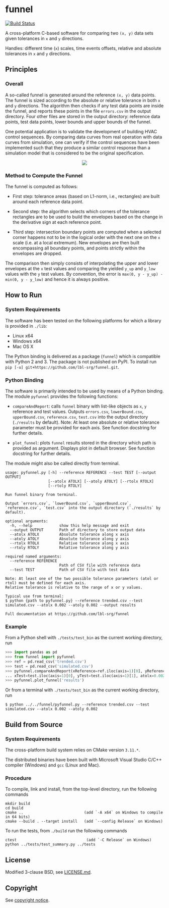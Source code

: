 # funnel

[![Build Status](https://travis-ci.org/lbl-srg/funnel.svg?branch=master)](https://travis-ci.org/lbl-srg/funnel)

A cross-platform C-based software for comparing two `(x, y)` data sets given tolerances in `x` and `y` directions.

Handles: different time (`x`) scales, time events offsets, relative and absolute tolerances
in `x` and `y` directions.

## Principles

### Overall

A so-called funnel is generated around the reference `(x, y)` data points.
The funnel is sized according to the absolute or relative tolerance in
both `x` and `y` directions.
The algorithm then checks if any test data points are inside the funnel,
and reports these points in the file `errors.csv` in the output directory.
Four other files are stored in the output directory: reference data points,
test data points, lower bounds and upper bounds of the funnel.

One potential application is to validate the development of building
HVAC control sequences. By comparing data curves from real operation with
data curves from simulation, one can verify if the control sequences
have been implemented such that they produce a similar control response
than a simulation model that is considered to be the original specification.

<p align="center">
  <img src="./img/plot_image.svg"/>
</p>

### Method to Compute the Funnel

The funnel is computed as follows:

  * First step: tolerance areas (based on L1-norm, i.e., rectangles) are built
  around each reference data point.

  * Second step: the algorithm selects which corners of the tolerance rectangles
  are to be used to build the envelopes based on the change in the derivative sign at
  each reference point.

  * Third step: intersection boundary points are computed when a selected corner
  happens not to be in the logical order with the next one on the `x` scale (i.e. at a local extremum).
  New envelopes are then built encompassing all boundary points, and points strictly within
  the envelopes are dropped.

The comparison then simply consists of interpolating the upper and lower envelopes
at the `x` test values and comparing the yielded `y_up` and `y_low` values with the `y` test values.
By convention, the error is `max(0, y - y_up) - min(0, y - y_low)` and hence it is always positive.


## How to Run

### System Requirements

The software has been tested on the following platforms for which a library is provided in `./lib`:

  * Linux x64
  * Windows x64
  * Mac OS X

The Python binding is delivered as a package (`funnel`) which is compatible with Python 2 and 3.
The package is not published on PyPI. To install run `pip [-u] git+https://github.com/lbl-srg/funnel.git`.

### Python Binding

The software is primarily intended to be used by means of a Python binding.
The module `pyfunnel` provides the following functions:

  * `compareAndReport`: calls `funnel` binary with list-like objects as `x`, `y` reference and test values.
    Outputs `errors.csv`, `lowerBound.csv`, `upperBound.csv`, `reference.csv`, `test.csv`
    into the output directory (`./results` by default).
    Note: At least one absolute or relative tolerance parameter must be provided for each axis.
    See function docstring for further details.

  * `plot_funnel`: plots `funnel` results stored in the directory which path is provided as argument.
    Displays plot in default browser. See function docstring for further details.

The module might also be called directly from terminal.
```
usage: pyfunnel.py [-h] --reference REFERENCE --test TEST [--output OUTPUT]
                   [--atolx ATOLX] [--atoly ATOLY] [--rtolx RTOLX]
                   [--rtoly RTOLY]

Run funnel binary from terminal.

Output `errors.csv`, `lowerBound.csv`, `upperBound.csv`, `reference.csv`, `test.csv` into the output directory (`./results` by default).

optional arguments:
  -h, --help            show this help message and exit
  --output OUTPUT       Path of directory to store output data
  --atolx ATOLX         Absolute tolerance along x axis
  --atoly ATOLY         Absolute tolerance along y axis
  --rtolx RTOLX         Relative tolerance along x axis
  --rtoly RTOLY         Relative tolerance along y axis

required named arguments:
  --reference REFERENCE
                        Path of CSV file with reference data
  --test TEST           Path of CSV file with test data

Note: At least one of the two possible tolerance parameters (atol or rtol) must be defined for each axis.
Relative tolerance is relative to the range of x or y values.

Typical use from terminal:
$ python {path to pyfunnel.py} --reference trended.csv --test simulated.csv --atolx 0.002 --atoly 0.002 --output results

Full documentation at https://github.com/lbl-srg/funnel
```

### Example

From a Python shell with `./tests/test_bin` as the current working directory, run
```python
>>> import pandas as pd
>>> from funnel import pyfunnel
>>> ref = pd.read_csv('trended.csv')
>>> test = pd.read_csv('simulated.csv')
>>> pyfunnel.compareAndReport(xReference=ref.iloc(axis=1)[0], yReference=ref.iloc(axis=1)[1],
... xTest=test.iloc(axis=1)[0], yTest=test.iloc(axis=1)[1], atolx=0.002, atoly=0.002)
>>> pyfunnel.plot_funnel('results')
```
Or from a terminal with `./tests/test_bin` as the current working directory, run
```
$ python ../../funnel/pyfunnel.py --reference trended.csv --test simulated.csv --atolx 0.002 --atoly 0.002
```

## Build from Source

### System Requirements

The cross-platform build system relies on CMake version `3.11.*`.

The distributed binaries have been built with Microsoft Visual Studio C/C++ compiler
(Windows) and `gcc` (Linux and Mac).

### Procedure

To compile, link and install, from the top-level directory, run the following commands

```
mkdir build
cd build
cmake ..                           (add `-A x64` on Windows to compile in 64 bits)
cmake --build . --target install   (add `--config Release` on Windows)
```

To run the tests, from `./build` run the following commands
```
ctest                               (add `-C Release` on Windows)
python ../tests/test_summary.py ../tests
```

## License

Modified 3-clause BSD, see [LICENSE.md](LICENSE.md).

## Copyright

See [copyright notice](COPYRIGHT.md).
